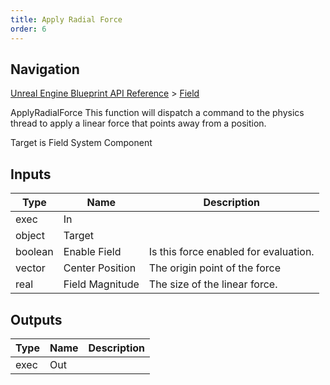 ```yaml
---
title: Apply Radial Force
order: 6
---
```

## Navigation

[Unreal Engine Blueprint API Reference](https://dev.epicgames.com/documentation/en-us/unreal-engine/BlueprintAPI) > [Field](https://dev.epicgames.com/documentation/en-us/unreal-engine/BlueprintAPI/Field)

ApplyRadialForce
This function will dispatch a command to the physics thread to apply
a linear force that points away from a position.

Target is Field System Component

## Inputs

| Type | Name | Description |
| --- | --- | --- |
| exec | In |  |
| object | Target |  |
| boolean | Enable Field | Is this force enabled for evaluation. |
| vector | Center Position | The origin point of the force |
| real | Field Magnitude | The size of the linear force. |

## Outputs

| Type | Name | Description |
| --- | --- | --- |
| exec | Out |  |
